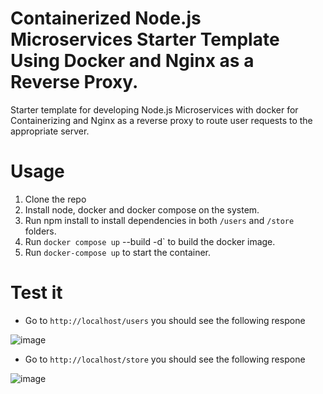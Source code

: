 # Containerized Node.js Microservices Starter Template Using Docker and Nginx as a Reverse Proxy.
Starter template for developing Node.js Microservices with docker for Containerizing and Nginx as a reverse proxy to route user requests to the appropriate server.

# Usage

1. Clone the repo
2. Install node, docker and docker compose on the system.
3. Run npm install to install dependencies in both ```/users``` and ```/store``` folders.
4. Run ```docker compose up``` --build -d` to build the docker image.
5. Run ```docker-compose up``` to start the container.

# Test it

- Go to ```http://localhost/users``` you should see the following respone

![image](https://user-images.githubusercontent.com/37496018/211098808-bc131f4e-61f3-4fd9-8399-30e582324aa3.png)

- Go to ```http://localhost/store``` you should see the following respone

![image](https://user-images.githubusercontent.com/37496018/211098631-26bb02e4-c845-4ae7-85d2-58c37896b516.png)

